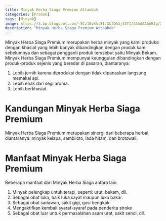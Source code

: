 ```yaml
---
title: Minyak Herba Siaga Premium Attaubah
categories: [Produk]
tags: [Minyak]
image: https://3.bp.blogspot.com/-8Cz1GvKhl8I/XUJQh1j3STI/AAAAAAAAB1g/X041_kErbkERDyNAglDrbKNdMNepBxo7gCKgBGAs/s1600/produk-minyak-herba-siaga-premium.png
description: "Minyak Herba Siaga Premium Attaubah"
---
```


<div class="paraph">Minyak Herba Siaga Premium merupakan herba minyak yang kami produksi dengan khasiat yang lebih banyak dibandingkan dengan produk kami sebelumnya dan sebagai pengganti produk terssebut yaitu Minyak Bekam. Minyak Herba Siaga Premium mempunyai keunggulan dibandingkan dengan produk-produk sejenis yang beredar di pasaran, diantaranya:</div>

<ol>
    <li>Lebih jernih karena diproduksi dengan tidak dipanaskan langsung memakai api.</li>
    <li>Lebih enak dari segi aroma.</li>
    <li>Lebih berkhasiat.</li>
</ol>

<h1>Kandungan Minyak Herba Siaga Premium</h1>

<div class="paraph">Minyak Herba Siaga Premium merupakan sinergi dari beberapa herbal, diantaranya: minyak kelapa, sambiloto, lada hitam, dan brotowali.</div>

<h1>Manfaat Minyak Herba Siaga Premium</h1>

<div class="paraph">Beberapa manfaat dari Minyak Herba Siaga antara lain:</div>

<ol>
    <li>Minyak pelengkap untuk terapi, seperti: urut, bekam, dll.</li>
    <li>Sebagai obat luka, baik luka sayat maupun luka bakar.</li>
    <li>Sebagai obat sariawan, sakit gigi, gusi bengkak.</li>
    <li>Mengaktifkan kembali syaraf-syaraf pada penderita stroke</li>
    <li>Sebagai obat luar untuk permasalahan asam urat, sakit sendi, dll.</li>
</ol>